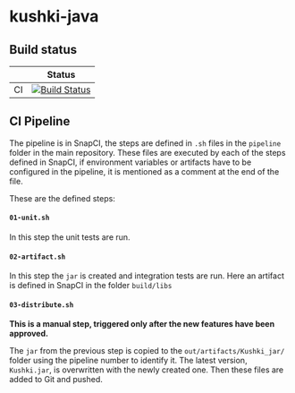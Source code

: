# kushki-java

## Build status

|   | Status |
|---|---|
| CI         | [![Build Status](https://snap-ci.com/Kushki/kushki-java/branch/master/build_image)](https://snap-ci.com/Kushki/kushki-java/branch/master) |

## CI Pipeline
The pipeline is in SnapCI, the steps are defined in `.sh` files in the `pipeline` folder in the main repository.
These files are executed by each of the steps defined in SnapCI, if environment variables or artifacts have to be
configured in the pipeline, it is mentioned as a comment at the end of the file.

These are the defined steps:

#### `01-unit.sh`
In this step the unit tests are run.

#### `02-artifact.sh`
In this step the `jar` is created and integration tests are run. Here an artifact is defined in SnapCI in the folder
`build/libs`

#### `03-distribute.sh`
**This is a manual step, triggered only after the new features have been approved.**

The `jar` from the previous step is copied to the `out/artifacts/Kushki_jar/` folder using the pipeline number to
identify it. The latest version, `Kushki.jar`, is overwritten with the newly created one. Then these files are
added to Git and pushed.
